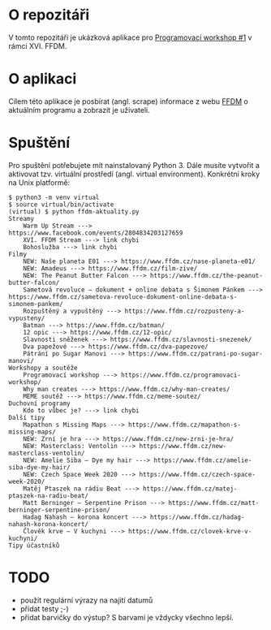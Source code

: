 # O repozitáři
V tomto repozitáři je ukázková aplikace pro [Programovací workshop #1](https://www.ffdm.cz/programovaci-workshop/) v rámci XVI. FFDM.

# O aplikaci

Cílem této aplikace je posbírat (angl. scrape) informace z webu [FFDM](https://www.ffdm.cz) o aktuálním programu a zobrazit je uživateli.

# Spuštění
Pro spuštění potřebujete mít nainstalovaný Python 3. Dále musíte vytvořit a aktivovat tzv. virtuální prostředí (angl. virtual environment). Konkrétní kroky na Unix platformě:
```
$ python3 -m venv virtual
$ source virtual/bin/activate
(virtual) $ python ffdm-aktuality.py
Streamy
	Warm Up Stream ---> https://www.facebook.com/events/2804834203127659
	XVI. FFDM Stream ---> link chybi
	Bohoslužba ---> link chybi
Filmy
	NEW: Naše planeta E01 ---> https://www.ffdm.cz/nase-planeta-e01/
	NEW: Amadeus ---> https://www.ffdm.cz/film-zive/
	NEW: The Peanut Butter Falcon ---> https://www.ffdm.cz/the-peanut-butter-falcon/
	Sametová revoluce – dokument + online debata s Šimonem Pánkem ---> https://www.ffdm.cz/sametova-revoluce-dokument-online-debata-s-simonem-pankem/
	Rozpuštěný a vypuštěný ---> https://www.ffdm.cz/rozpusteny-a-vypusteny/
	Batman ---> https://www.ffdm.cz/batman/
	12 opic ---> https://www.ffdm.cz/12-opic/
	Slavnosti sněženek ---> https://www.ffdm.cz/slavnosti-snezenek/
	Dva papežové ---> https://www.ffdm.cz/dva-papezove/
	Pátrání po Sugar Manovi ---> https://www.ffdm.cz/patrani-po-sugar-manovi/
Workshopy a soutěže
	Programovací workshop ---> https://www.ffdm.cz/programovaci-workshop/
	Why man creates ---> https://www.ffdm.cz/why-man-creates/
	MEME soutěž ---> https://www.ffdm.cz/meme-soutez/
Duchovní programy
	Kdo to vůbec je? ---> link chybi
Další tipy
	Mapathon s Missing Maps ---> https://www.ffdm.cz/mapathon-s-missing-maps/
	NEW: Zrní je hra ---> https://www.ffdm.cz/new-zrni-je-hra/
	NEW: Masterclass: Ventolin ---> https://www.ffdm.cz/new-masterclass-ventolin/
	NEW: Amelie Siba – Dye my hair ---> https://www.ffdm.cz/amelie-siba-dye-my-hair/
	NEW: Czech Space Week 2020 ---> https://www.ffdm.cz/czech-space-week-2020/
	Matěj Ptaszek na rádiu Beat ---> https://www.ffdm.cz/matej-ptaszek-na-radiu-beat/
	Matt Berninger – Serpentine Prison ---> https://www.ffdm.cz/matt-berninger-serpentine-prison/
	Hadag Nahash – korona koncert ---> https://www.ffdm.cz/hadag-nahash-korona-koncert/
	Člověk krve – V kuchyni ---> https://www.ffdm.cz/clovek-krve-v-kuchyni/
Tipy účastníků
```


# TODO
- použít regulární výrazy na najití datumů
- přidat testy ;-)
- přidat barvičky do výstup? S barvami je vždycky všechno lepší.
